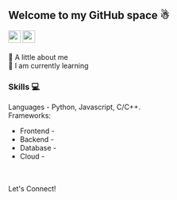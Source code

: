 ## Welcome to my GitHub space ☃
[<img src="https://img.shields.io/badge/LinkedIn-0077B5?logo=linkedin&logoColor=white" height="25" />](https://www.linkedin.com/in/rahul7218/)
<img src="https://img.shields.io/badge/contactme@rahulp.dev-D14836?logo=gmail&logoColor=white" height="25" /> <br><br>
🌟 A little about me<br>
🌱 I am currently learning

### Skills 💻
Languages - Python, Javascript, C/C++. <br>
Frameworks:
- Frontend - 
- Backend - 
- Database - 
- Cloud - 

<br><br>Let's Connect!
